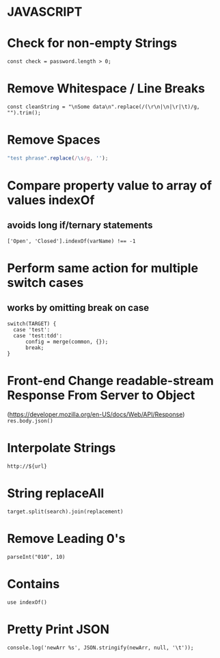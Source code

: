 # JAVASCRIPT

# Check for non-empty Strings
`const check = password.length > 0;`

# Remove Whitespace / Line Breaks
`const cleanString = "\nSome data\n".replace(/(\r\n|\n|\r|\t)/g, "").trim();`

# Remove Spaces
```javascript
"test phrase".replace(/\s/g, '');
```

# Compare property value to array of values indexOf
## avoids long if/ternary statements
`['Open', 'Closed'].indexOf(varName) !== -1`

# Perform same action for multiple switch cases
## works by omitting break on case
```
switch(TARGET) {
  case 'test':
  case 'test:tdd':
      config = merge(common, {});
      break;
}
```

# Front-end Change readable-stream Response From Server to Object
(https://developer.mozilla.org/en-US/docs/Web/API/Response)
`res.body.json()`

# Interpolate Strings
`http://${url}`

# String replaceAll
`target.split(search).join(replacement)`

# Remove Leading 0's
`parseInt("010", 10)`

# Contains
`use indexOf()`

# Pretty Print JSON
`console.log('newArr %s', JSON.stringify(newArr, null, '\t'));`
